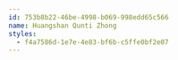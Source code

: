 ```yaml
---
id: 753b8b22-46be-4998-b069-998edd65c566
name: Huangshan Qunti Zhong
styles:
  - f4a7586d-1e7e-4e83-bf6b-c5ffe0bf2e07
---
```


